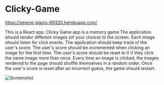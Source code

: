 # Clicky-Game

https://serene-plains-89320.herokuapp.com/

This is a React app.
Clicky Game app is a memory game.The application should render different images (of your choice) to the screen. Each image should listen for click events.
The application should keep track of the user's score. The user's score should be incremented when clicking an image for the first time. The user's score should be reset to 0 if they click the same image more than once.
Every time an image is clicked, the images rendered to the page should shuffle themselves in a random order.
Once the user's score is reset after an incorrect guess, the game should restart.

![Screenshot](/public/assets/images/clickyGame.gif)
